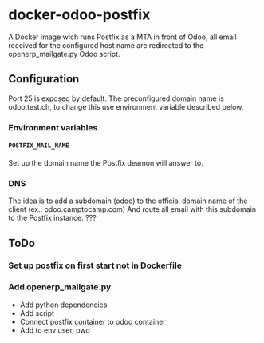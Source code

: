 # docker-odoo-postfix

A Docker image wich runs Postfix as a MTA in front of Odoo, all email received for the configured host name are redirected to the openerp_mailgate.py Odoo script.


## Configuration

Port 25 is exposed by default.
The preconfigured domain name is odoo.test.ch, to change this use environment variable described below.

### Environment variables

#### `POSTFIX_MAIL_NAME`
Set up the domain name the Postfix deamon will answer to.


### DNS
The idea is to add a subdomain (odoo) to the official domain name of the client (ex.: odoo.camptocamp.com)
And route all email with this subdomain to the Postfix instance.
???

## ToDo

### Set up postfix on first start not in Dockerfile

### Add openerp_mailgate.py
  * Add python dependencies
  * Add script
  * Connect postfix container to odoo container
  * Add to env user, pwd
